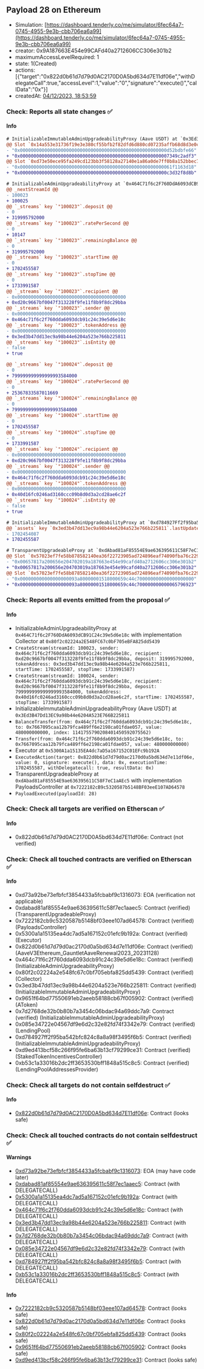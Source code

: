 ## Payload 28 on Ethereum

- Simulation: [https://dashboard.tenderly.co/me/simulator/6fec64a7-0745-4955-9e3b-cbb706ea6a99](https://dashboard.tenderly.co/me/simulator/6fec64a7-0745-4955-9e3b-cbb706ea6a99)
- creator: 0x9A187663E454e99CAFd40a2712606CC306e301b2
- maximumAccessLevelRequired: 1
- state: 1(Created)
- actions: [{"target":"0x822d0b61d7d79d0AC2170D0A5bd634d7E11df06e","withDelegateCall":true,"accessLevel":1,"value":"0","signature":"execute()","callData":"0x"}]
- createdAt: [04/12/2023, 18:53:59](https://etherscan.io/tx/0x44c68d0b05fbd6ec07f02cd408d0702e8ab02d0326b17e7bf88ca79c9539cf72)

### Check: Reports all state changes :white_check_mark:

#### Info


```diff
# InitializableImmutableAdminUpgradeabilityProxy (Aave USDT) at `0x3Ed3B47Dd13EC9a98b44e6204A523E766B225811`
@@ Slot `0x14a553e31736f19e3e380cf55bfb2f82dfd6d880cd07235affb68d8d3e0cac4d` @@
- "0x000000000000000000000000000000000000000000000000000000d52bdbfe66"
+ "0x0000000000000000000000000000000000000000000000000000007349c2adf3"
@@ Slot `0xd73e50ece95fa249cd123bb3f58128a27140e1a86a0de7ff0b8a152bbec731ce` @@
- "0x00000000000000000000000000000000000000000000000000000061f1163d18"
+ "0x000000000000000000000000000000000000000000000000000000c3d32f8d8b"
```

```diff
# InitializableAdminUpgradeabilityProxy at `0x464C71f6c2F760DdA6093dCB91C24c39e5d6e18c` with implementation Collector at `0x80f2c02224a2E548FC67c0bF705eBFA825dd5439`
@@ _nextStreamId @@
- 100023
+ 100025
@@ `_streams` key `"100023"`.deposit @@
- 0
+ 319995792000
@@ `_streams` key `"100023"`.ratePerSecond @@
- 0
+ 10147
@@ `_streams` key `"100023"`.remainingBalance @@
- 0
+ 319995792000
@@ `_streams` key `"100023"`.startTime @@
- 0
+ 1702455587
@@ `_streams` key `"100023"`.stopTime @@
- 0
+ 1733991587
@@ `_streams` key `"100023"`.recipient @@
- 0x0000000000000000000000000000000000000000
+ 0xd20c9667bf0047f313228f9fe11f8b9f8dc29bba
@@ `_streams` key `"100023"`.sender @@
- 0x0000000000000000000000000000000000000000
+ 0x464c71f6c2f760dda6093dcb91c24c39e5d6e18c
@@ `_streams` key `"100023"`.tokenAddress @@
- 0x0000000000000000000000000000000000000000
+ 0x3ed3b47dd13ec9a98b44e6204a523e766b225811
@@ `_streams` key `"100023"`.isEntity @@
- false
+ true

@@ `_streams` key `"100024"`.deposit @@
- 0
+ 799999999999999993584000
@@ `_streams` key `"100024"`.ratePerSecond @@
- 0
+ 25367833587011669
@@ `_streams` key `"100024"`.remainingBalance @@
- 0
+ 799999999999999993584000
@@ `_streams` key `"100024"`.startTime @@
- 0
+ 1702455587
@@ `_streams` key `"100024"`.stopTime @@
- 0
+ 1733991587
@@ `_streams` key `"100024"`.recipient @@
- 0x0000000000000000000000000000000000000000
+ 0xd20c9667bf0047f313228f9fe11f8b9f8dc29bba
@@ `_streams` key `"100024"`.sender @@
- 0x0000000000000000000000000000000000000000
+ 0x464c71f6c2f760dda6093dcb91c24c39e5d6e18c
@@ `_streams` key `"100024"`.tokenAddress @@
- 0x0000000000000000000000000000000000000000
+ 0x40d16fc0246ad3160ccc09b8d0d3a2cd28ae6c2f
@@ `_streams` key `"100024"`.isEntity @@
- false
+ true

```

```diff
# InitializableImmutableAdminUpgradeabilityProxy at `0xd784927Ff2f95ba542BfC824c8a8a98F3495f6b5`
@@ `assets` key `0x3ed3b47dd13ec9a98b44e6204a523e766b225811`.lastUpdateTimestamp @@
- 1702454087
+ 1702455587

```

```diff
# TransparentUpgradeableProxy at `0xdAbad81aF85554E9ae636395611C58F7eC1aAEc5` with implementation PayloadsController at `0x7222182cB9c5320587b5148BF03eeE107AD64578`
@@ Slot `0x57023ef7fe58b878582140ea36f22723905ad724896eaf74090fba76c229bd22` @@
- "0x00657817a200656e204702019a187663e454e99cafd40a2712606cc306e301b2"
+ "0x00657817a200656e204703019a187663e454e99cafd40a2712606cc306e301b2"
@@ Slot `0x57023ef7fe58b878582140ea36f22723905ad724896eaf74090fba76c229bd23` @@
- "0x000000000000000000093a80000001518000659c44c700000000000000000000"
+ "0x000000000000000000093a80000001518000659c44c700000000000065796923"
```


### Check: Reports all events emitted from the proposal :white_check_mark:

#### Info

- InitializableAdminUpgradeabilityProxy at `0x464C71f6c2F760DdA6093dCB91C24c39e5d6e18c` with implementation Collector at `0x80f2c02224a2E548FC67c0bF705eBFA825dd5439`
- `CreateStream(streamId: 100023, sender: 0x464c71f6c2f760dda6093dcb91c24c39e5d6e18c, recipient: 0xd20c9667bf0047f313228f9fe11f8b9f8dc29bba, deposit: 319995792000, tokenAddress: 0x3ed3b47dd13ec9a98b44e6204a523e766b225811, startTime: 1702455587, stopTime: 1733991587)`
- `CreateStream(streamId: 100024, sender: 0x464c71f6c2f760dda6093dcb91c24c39e5d6e18c, recipient: 0xd20c9667bf0047f313228f9fe11f8b9f8dc29bba, deposit: 799999999999999993584000, tokenAddress: 0x40d16fc0246ad3160ccc09b8d0d3a2cd28ae6c2f, startTime: 1702455587, stopTime: 1733991587)`
- InitializableImmutableAdminUpgradeabilityProxy (Aave USDT) at `0x3Ed3B47Dd13EC9a98b44e6204A523E766B225811`
- `BalanceTransfer(from: 0x464c71f6c2f760dda6093dcb91c24c39e5d6e18c, to: 0x7667095caa12b79fca489ff6e2198ca01fdae057, value: 480000000000, index: 1141755790208401450592075562)`
- `Transfer(from: 0x464c71f6c2f760dda6093dcb91c24c39e5d6e18c, to: 0x7667095caa12b79fca489ff6e2198ca01fdae057, value: 480000000000)`
- Executor at `0x5300A1a15135EA4dc7aD5a167152C01EFc9b192A`
- `ExecutedAction(target: 0x822d0b61d7d79d0ac2170d0a5bd634d7e11df06e, value: 0, signature: execute(), data: 0x, executionTime: 1702455587, withDelegatecall: true, resultData: 0x)`
- TransparentUpgradeableProxy at `0xdAbad81aF85554E9ae636395611C58F7eC1aAEc5` with implementation PayloadsController at `0x7222182cB9c5320587b5148BF03eeE107AD64578`
- `PayloadExecuted(payloadId: 28)`

### Check: Check all targets are verified on Etherscan :white_check_mark:

#### Info

- 0x822d0b61d7d79d0AC2170D0A5bd634d7E11df06e: Contract (not verified)

### Check: Check all touched contracts are verified on Etherscan :white_check_mark:

#### Info

- 0xd73a92be73efbfcf3854433a5fcbabf9c1316073: EOA (verification not applicable)
- 0xdabad81af85554e9ae636395611c58f7ec1aaec5: Contract (verified) (TransparentUpgradeableProxy)
- 0x7222182cb9c5320587b5148bf03eee107ad64578: Contract (verified) (PayloadsController)
- 0x5300a1a15135ea4dc7ad5a167152c01efc9b192a: Contract (verified) (Executor)
- 0x822d0b61d7d79d0ac2170d0a5bd634d7e11df06e: Contract (verified) (AaveV3Ethereum_GauntletAaveRenewal2023_20231128)
- 0x464c71f6c2f760dda6093dcb91c24c39e5d6e18c: Contract (verified) (InitializableAdminUpgradeabilityProxy)
- 0x80f2c02224a2e548fc67c0bf705ebfa825dd5439: Contract (verified) (Collector)
- 0x3ed3b47dd13ec9a98b44e6204a523e766b225811: Contract (verified) (InitializableImmutableAdminUpgradeabilityProxy)
- 0x9651f64bd77550691eb2aeeb58188cb67f005902: Contract (verified) (AToken)
- 0x7d2768de32b0b80b7a3454c06bdac94a69ddc7a9: Contract (verified) (InitializableImmutableAdminUpgradeabilityProxy)
- 0x085e34722e04567df9e6d2c32e82fd74f3342e79: Contract (verified) (LendingPool)
- 0xd784927ff2f95ba542bfc824c8a8a98f3495f6b5: Contract (verified) (InitializableImmutableAdminUpgradeabilityProxy)
- 0xd9ed413bcf58c266f95fe6ba63b13cf79299ce31: Contract (verified) (StakedTokenIncentivesController)
- 0xb53c1a33016b2dc2ff3653530bff1848a515c8c5: Contract (verified) (LendingPoolAddressesProvider)

### Check: Check all targets do not contain selfdestruct :white_check_mark:

#### Info

- [0x822d0b61d7d79d0AC2170D0A5bd634d7E11df06e](https://etherscan.io/address/0x822d0b61d7d79d0AC2170D0A5bd634d7E11df06e): Contract (looks safe)

### Check: Check all touched contracts do not contain selfdestruct :white_check_mark:

#### Warnings

- [0xd73a92be73efbfcf3854433a5fcbabf9c1316073](https://etherscan.io/address/0xd73a92be73efbfcf3854433a5fcbabf9c1316073): EOA (may have code later)
- [0xdabad81af85554e9ae636395611c58f7ec1aaec5](https://etherscan.io/address/0xdabad81af85554e9ae636395611c58f7ec1aaec5): Contract (with DELEGATECALL)
- [0x5300a1a15135ea4dc7ad5a167152c01efc9b192a](https://etherscan.io/address/0x5300a1a15135ea4dc7ad5a167152c01efc9b192a): Contract (with DELEGATECALL)
- [0x464c71f6c2f760dda6093dcb91c24c39e5d6e18c](https://etherscan.io/address/0x464c71f6c2f760dda6093dcb91c24c39e5d6e18c): Contract (with DELEGATECALL)
- [0x3ed3b47dd13ec9a98b44e6204a523e766b225811](https://etherscan.io/address/0x3ed3b47dd13ec9a98b44e6204a523e766b225811): Contract (with DELEGATECALL)
- [0x7d2768de32b0b80b7a3454c06bdac94a69ddc7a9](https://etherscan.io/address/0x7d2768de32b0b80b7a3454c06bdac94a69ddc7a9): Contract (with DELEGATECALL)
- [0x085e34722e04567df9e6d2c32e82fd74f3342e79](https://etherscan.io/address/0x085e34722e04567df9e6d2c32e82fd74f3342e79): Contract (with DELEGATECALL)
- [0xd784927ff2f95ba542bfc824c8a8a98f3495f6b5](https://etherscan.io/address/0xd784927ff2f95ba542bfc824c8a8a98f3495f6b5): Contract (with DELEGATECALL)
- [0xb53c1a33016b2dc2ff3653530bff1848a515c8c5](https://etherscan.io/address/0xb53c1a33016b2dc2ff3653530bff1848a515c8c5): Contract (with DELEGATECALL)

#### Info

- [0x7222182cb9c5320587b5148bf03eee107ad64578](https://etherscan.io/address/0x7222182cb9c5320587b5148bf03eee107ad64578): Contract (looks safe)
- [0x822d0b61d7d79d0ac2170d0a5bd634d7e11df06e](https://etherscan.io/address/0x822d0b61d7d79d0ac2170d0a5bd634d7e11df06e): Contract (looks safe)
- [0x80f2c02224a2e548fc67c0bf705ebfa825dd5439](https://etherscan.io/address/0x80f2c02224a2e548fc67c0bf705ebfa825dd5439): Contract (looks safe)
- [0x9651f64bd77550691eb2aeeb58188cb67f005902](https://etherscan.io/address/0x9651f64bd77550691eb2aeeb58188cb67f005902): Contract (looks safe)
- [0xd9ed413bcf58c266f95fe6ba63b13cf79299ce31](https://etherscan.io/address/0xd9ed413bcf58c266f95fe6ba63b13cf79299ce31): Contract (looks safe)

